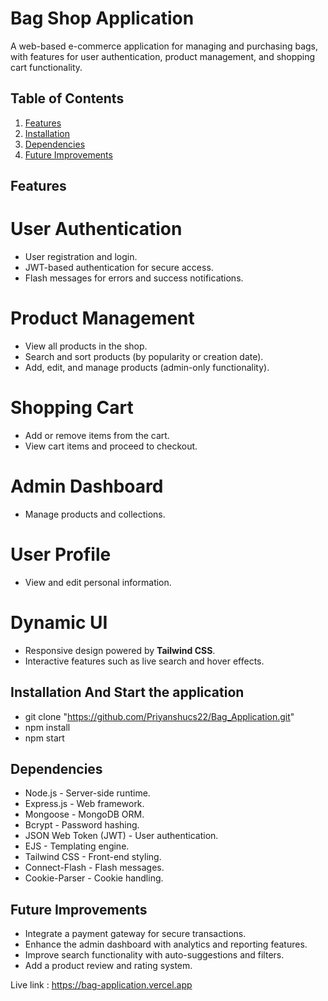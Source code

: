 # Bag Shop Application
A web-based e-commerce application for managing and purchasing bags, with features for user authentication, product management, and shopping cart functionality.

## Table of Contents
1. [Features](#features)
2. [Installation](#installation)
3. [Dependencies](#dependencies)
4. [Future Improvements](#future-improvements)

## Features

# User Authentication
- User registration and login.
- JWT-based authentication for secure access.
- Flash messages for errors and success notifications.

# Product Management
- View all products in the shop.
- Search and sort products (by popularity or creation date).
- Add, edit, and manage products (admin-only functionality).

# Shopping Cart
- Add or remove items from the cart.
- View cart items and proceed to checkout.

# Admin Dashboard
- Manage products and collections.

# User Profile
- View and edit personal information.

# Dynamic UI
- Responsive design powered by **Tailwind CSS**.
- Interactive features such as live search and hover effects.


## Installation And Start the application

- git clone "https://github.com/Priyanshucs22/Bag_Application.git"
- npm install
- npm start

## Dependencies
- Node.js - Server-side runtime.
- Express.js - Web framework.
- Mongoose - MongoDB ORM.
- Bcrypt - Password hashing.
- JSON Web Token (JWT) - User authentication.
- EJS - Templating engine.
- Tailwind CSS - Front-end styling.
- Connect-Flash - Flash messages.
- Cookie-Parser - Cookie handling.

## Future Improvements
- Integrate a payment gateway for secure transactions.
- Enhance the admin dashboard with analytics and reporting features.
- Improve search functionality with auto-suggestions and filters.
- Add a product review and rating system.

Live link : https://bag-application.vercel.app